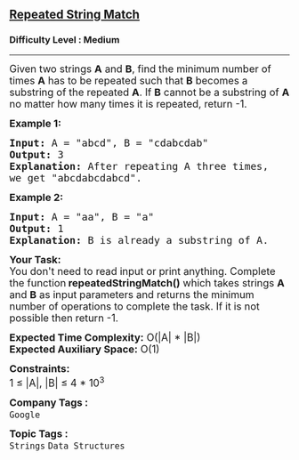 <h2><a href="https://practice.geeksforgeeks.org/problems/repeated-string-match--141631/1">Repeated String Match</a></h2><h3>Difficulty Level : Medium</h3><hr><div class="problems_problem_content__Xm_eO"><p><span style="font-size:18px">Given two strings <strong>A</strong> and <strong>B</strong>, find the minimum number of times <strong>A</strong> has to be repeated such that <strong>B</strong> becomes a substring of the repeated <strong>A</strong>. If <strong>B</strong> cannot be a substring of <strong>A</strong> no matter how many times it is repeated, return -1.</span></p>

<p><span style="font-size:18px"><strong>Example 1:</strong></span></p>

<pre><span style="font-size:18px"><strong>Input: </strong>A = "abcd", B = "cdabcdab"</span>
<span style="font-size:18px"><strong>Output:</strong> 3</span>
<span style="font-size:18px"><strong>Explanation:</strong> After repeating A three times, 
we get "abcdabcdabcd".</span></pre>

<p><span style="font-size:18px"><strong>Example 2:</strong></span></p>

<pre><span style="font-size:18px"><strong>Input: </strong>A = "aa", B = "a"</span>
<span style="font-size:18px"><strong>Output:</strong> 1</span>
<span style="font-size:18px"><strong>Explanation:</strong> B is already a substring of A.</span>
</pre>

<p><span style="font-size:18px"><strong>Your Task: </strong>&nbsp;<br>
You don't need to read input or print anything. Complete the function</span> <span style="font-size:18px"><strong>repeatedStringMatch()</strong> which takes strings <strong>A</strong> and <strong>B</strong> as input parameters and returns the minimum number of operations to complete the task. If it is not possible then return -1.</span></p>

<p><span style="font-size:18px"><strong>Expected Time Complexity:</strong> O(|A| *&nbsp;|B|)<br>
<strong>Expected Auxiliary Space:</strong> O(1)</span></p>

<p><span style="font-size:18px"><strong>Constraints:</strong><br>
1 ≤ |A|, |B| ≤ 4 * 10<sup>3</sup></span></p>
</div><p><span style=font-size:18px><strong>Company Tags : </strong><br><code>Google</code>&nbsp;<br><p><span style=font-size:18px><strong>Topic Tags : </strong><br><code>Strings</code>&nbsp;<code>Data Structures</code>&nbsp;